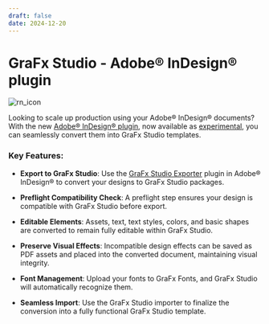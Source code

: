 ```yaml
---
draft: false
date: 2024-12-20
---
```


# GraFx Studio - Adobe® InDesign® plugin

![rn_icon](/assets/icon-GraFx-Studio.svg)

Looking to scale up production using your Adobe® InDesign® documents? With the new [Adobe® InDesign® plugin](/GraFx-Studio/convert/Adobe-InDesign/), now available as [experimental](/release-notes/experimental/), you can seamlessly convert them into GraFx Studio templates.

<!-- more -->

### Key Features:

- **Export to GraFx Studio**:
  Use the [GraFx Studio Exporter](/GraFx-Studio/convert/Adobe-InDesign/#download-the-plugin) plugin in Adobe® InDesign® to convert your designs to GraFx Studio packages.

- **Preflight Compatibility Check**:
  A preflight step ensures your design is compatible with GraFx Studio before export.

- **Editable Elements**:
  Assets, text, text styles, colors, and basic shapes are converted to remain fully editable within GraFx Studio.

- **Preserve Visual Effects**:
  Incompatible design effects can be saved as PDF assets and placed into the converted document, maintaining visual integrity.

- **Font Management**:
  Upload your fonts to GraFx Fonts, and GraFx Studio will automatically recognize them.

- **Seamless Import**:
  Use the GraFx Studio importer to finalize the conversion into a fully functional GraFx Studio template.

